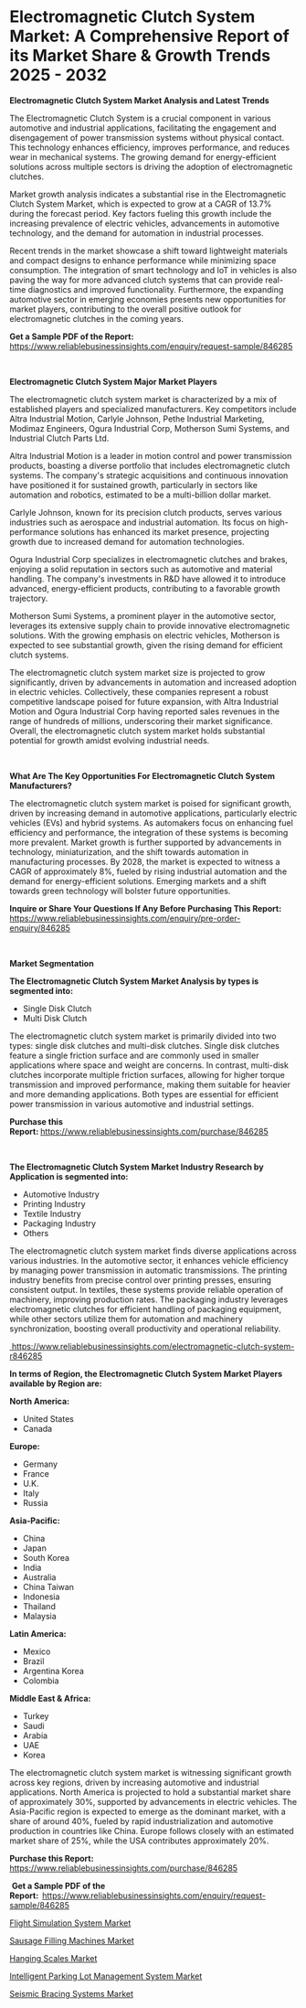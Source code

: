 <p><h1>Electromagnetic Clutch System Market: A Comprehensive Report of its Market Share & Growth Trends 2025 - 2032</h1></p><p><strong>Electromagnetic Clutch System Market Analysis and Latest Trends</strong></p>
<p><p>The Electromagnetic Clutch System is a crucial component in various automotive and industrial applications, facilitating the engagement and disengagement of power transmission systems without physical contact. This technology enhances efficiency, improves performance, and reduces wear in mechanical systems. The growing demand for energy-efficient solutions across multiple sectors is driving the adoption of electromagnetic clutches. </p><p>Market growth analysis indicates a substantial rise in the Electromagnetic Clutch System Market, which is expected to grow at a CAGR of 13.7% during the forecast period. Key factors fueling this growth include the increasing prevalence of electric vehicles, advancements in automotive technology, and the demand for automation in industrial processes. </p><p>Recent trends in the market showcase a shift toward lightweight materials and compact designs to enhance performance while minimizing space consumption. The integration of smart technology and IoT in vehicles is also paving the way for more advanced clutch systems that can provide real-time diagnostics and improved functionality. Furthermore, the expanding automotive sector in emerging economies presents new opportunities for market players, contributing to the overall positive outlook for electromagnetic clutches in the coming years.</p></p>
<p><strong>Get a Sample PDF of the Report:&nbsp;</strong> <a href="https://www.reliablebusinessinsights.com/enquiry/request-sample/846285?utm_campaign=2276&utm_medium=2&utm_source=Github&utm_content=ia&utm_term=10042025&utm_id=electromagnetic-clutch-system">https://www.reliablebusinessinsights.com/enquiry/request-sample/846285</a></p>
<p>&nbsp;</p>
<p><strong>Electromagnetic Clutch System Major Market Players</strong></p>
<p><p>The electromagnetic clutch system market is characterized by a mix of established players and specialized manufacturers. Key competitors include Altra Industrial Motion, Carlyle Johnson, Pethe Industrial Marketing, Modimaz Engineers, Ogura Industrial Corp, Motherson Sumi Systems, and Industrial Clutch Parts Ltd. </p><p>Altra Industrial Motion is a leader in motion control and power transmission products, boasting a diverse portfolio that includes electromagnetic clutch systems. The company's strategic acquisitions and continuous innovation have positioned it for sustained growth, particularly in sectors like automation and robotics, estimated to be a multi-billion dollar market.</p><p>Carlyle Johnson, known for its precision clutch products, serves various industries such as aerospace and industrial automation. Its focus on high-performance solutions has enhanced its market presence, projecting growth due to increased demand for automation technologies.</p><p>Ogura Industrial Corp specializes in electromagnetic clutches and brakes, enjoying a solid reputation in sectors such as automotive and material handling. The company's investments in R&D have allowed it to introduce advanced, energy-efficient products, contributing to a favorable growth trajectory.</p><p>Motherson Sumi Systems, a prominent player in the automotive sector, leverages its extensive supply chain to provide innovative electromagnetic solutions. With the growing emphasis on electric vehicles, Motherson is expected to see substantial growth, given the rising demand for efficient clutch systems.</p><p>The electromagnetic clutch system market size is projected to grow significantly, driven by advancements in automation and increased adoption in electric vehicles. Collectively, these companies represent a robust competitive landscape poised for future expansion, with Altra Industrial Motion and Ogura Industrial Corp having reported sales revenues in the range of hundreds of millions, underscoring their market significance. Overall, the electromagnetic clutch system market holds substantial potential for growth amidst evolving industrial needs.</p></p>
<p>&nbsp;</p>
<p><strong>What Are The Key Opportunities For Electromagnetic Clutch System Manufacturers?</strong></p>
<p><p>The electromagnetic clutch system market is poised for significant growth, driven by increasing demand in automotive applications, particularly electric vehicles (EVs) and hybrid systems. As automakers focus on enhancing fuel efficiency and performance, the integration of these systems is becoming more prevalent. Market growth is further supported by advancements in technology, miniaturization, and the shift towards automation in manufacturing processes. By 2028, the market is expected to witness a CAGR of approximately 8%, fueled by rising industrial automation and the demand for energy-efficient solutions. Emerging markets and a shift towards green technology will bolster future opportunities.</p></p>
<p><strong>Inquire or Share Your Questions If Any Before Purchasing This Report:</strong> <a href="https://www.reliablebusinessinsights.com/enquiry/pre-order-enquiry/846285?utm_campaign=2276&utm_medium=2&utm_source=Github&utm_content=ia&utm_term=10042025&utm_id=electromagnetic-clutch-system">https://www.reliablebusinessinsights.com/enquiry/pre-order-enquiry/846285</a></p>
<p>&nbsp;</p>
<p><strong>Market Segmentation</strong></p>
<p><strong>The Electromagnetic Clutch System Market Analysis by types is segmented into:</strong></p>
<p><ul><li>Single Disk Clutch</li><li>Multi Disk Clutch</li></ul></p>
<p><p>The electromagnetic clutch system market is primarily divided into two types: single disk clutches and multi-disk clutches. Single disk clutches feature a single friction surface and are commonly used in smaller applications where space and weight are concerns. In contrast, multi-disk clutches incorporate multiple friction surfaces, allowing for higher torque transmission and improved performance, making them suitable for heavier and more demanding applications. Both types are essential for efficient power transmission in various automotive and industrial settings.</p></p>
<p><strong>Purchase this Report:&nbsp;</strong><a href="https://www.reliablebusinessinsights.com/purchase/846285?utm_campaign=2276&utm_medium=2&utm_source=Github&utm_content=ia&utm_term=10042025&utm_id=electromagnetic-clutch-system">https://www.reliablebusinessinsights.com/purchase/846285</a></p>
<p>&nbsp;</p>
<p><strong>The Electromagnetic Clutch System Market Industry Research by Application is segmented into:</strong></p>
<p><ul><li>Automotive Industry</li><li>Printing Industry</li><li>Textile Industry</li><li>Packaging Industry</li><li>Others</li></ul></p>
<p><p>The electromagnetic clutch system market finds diverse applications across various industries. In the automotive sector, it enhances vehicle efficiency by managing power transmission in automatic transmissions. The printing industry benefits from precise control over printing presses, ensuring consistent output. In textiles, these systems provide reliable operation of machinery, improving production rates. The packaging industry leverages electromagnetic clutches for efficient handling of packaging equipment, while other sectors utilize them for automation and machinery synchronization, boosting overall productivity and operational reliability.</p></p>
<p><a href="https://www.reliablebusinessinsights.com/electromagnetic-clutch-system-r846285?utm_campaign=2276&utm_medium=2&utm_source=Github&utm_content=ia&utm_term=10042025&utm_id=electromagnetic-clutch-system">&nbsp;https://www.reliablebusinessinsights.com/electromagnetic-clutch-system-r846285</a></p>
<p><strong>In terms of Region, the Electromagnetic Clutch System Market Players available by Region are:</strong></p>
<p>
    <p> <strong> North America: </strong>
        <ul>
            <li>United States</li>
            <li>Canada</li>
        </ul>
        </p> 
    <p> <strong> Europe: </strong>
        <ul>
            <li>Germany</li>
            <li>France</li>
            <li>U.K.</li>
            <li>Italy</li>
            <li>Russia</li>
        </ul>
        </p> 
    <p> <strong> Asia-Pacific: </strong>
        <ul>
            <li>China</li>
            <li>Japan</li>
            <li>South Korea</li>
            <li>India</li>
            <li>Australia</li>
            <li>China Taiwan</li>
            <li>Indonesia</li>
            <li>Thailand</li>
            <li>Malaysia</li>
        </ul>
        </p> 
    <p> <strong> Latin America: </strong>
        <ul>
            <li>Mexico</li>
            <li>Brazil</li>
            <li>Argentina Korea</li>
            <li>Colombia</li>
        </ul>
        </p> 
    <p> <strong> Middle East & Africa: </strong>
        <ul>
            <li>Turkey</li>
            <li>Saudi</li>
            <li>Arabia</li>
            <li>UAE</li>
            <li>Korea</li>
        </ul>
    </p>
    </p>
<p><p>The electromagnetic clutch system market is witnessing significant growth across key regions, driven by increasing automotive and industrial applications. North America is projected to hold a substantial market share of approximately 30%, supported by advancements in electric vehicles. The Asia-Pacific region is expected to emerge as the dominant market, with a share of around 40%, fueled by rapid industrialization and automotive production in countries like China. Europe follows closely with an estimated market share of 25%, while the USA contributes approximately 20%.</p></p>
<p><strong>Purchase this Report: </strong><a href="https://www.reliablebusinessinsights.com/purchase/846285?utm_campaign=2276&utm_medium=2&utm_source=Github&utm_content=ia&utm_term=10042025&utm_id=electromagnetic-clutch-system">https://www.reliablebusinessinsights.com/purchase/846285</a></p>
<p>&nbsp;<strong>Get a Sample PDF of the Report:&nbsp;&nbsp;</strong><a href="https://www.reliablebusinessinsights.com/enquiry/request-sample/846285?utm_campaign=2276&utm_medium=2&utm_source=Github&utm_content=ia&utm_term=10042025&utm_id=electromagnetic-clutch-system">https://www.reliablebusinessinsights.com/enquiry/request-sample/846285</a></p>
<p><strong></strong></p>
<p><p><a href="https://github.com/syskamazucqa/Market-Research-Report-List-1/blob/main/flight-simulation-system-market.md?utm_campaign=2276&utm_medium=2&utm_source=Github&utm_content=ia&utm_term=10042025&utm_id=electromagnetic-clutch-system">Flight Simulation System Market</a></p><p><a href="https://github.com/guyerkanakwu/Market-Research-Report-List-1/blob/main/sausage-filling-machines-market.md?utm_campaign=2276&utm_medium=2&utm_source=Github&utm_content=ia&utm_term=10042025&utm_id=electromagnetic-clutch-system">Sausage Filling Machines Market</a></p><p><a href="https://github.com/tandepinho3p/Market-Research-Report-List-1/blob/main/hanging-scales-market.md?utm_campaign=2276&utm_medium=2&utm_source=Github&utm_content=ia&utm_term=10042025&utm_id=electromagnetic-clutch-system">Hanging Scales Market</a></p><p><a href="https://github.com/cezilfinerv9/Market-Research-Report-List-1/blob/main/intelligent-parking-lot-management-system-market.md?utm_campaign=2276&utm_medium=2&utm_source=Github&utm_content=ia&utm_term=10042025&utm_id=electromagnetic-clutch-system">Intelligent Parking Lot Management System Market</a></p><p><a href="https://github.com/bhuraoutenc8/Market-Research-Report-List-1/blob/main/seismic-bracing-systems-market.md?utm_campaign=2276&utm_medium=2&utm_source=Github&utm_content=ia&utm_term=10042025&utm_id=electromagnetic-clutch-system">Seismic Bracing Systems Market</a></p></p>